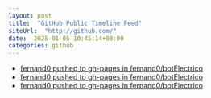 ```yaml
---
layout: post
title:  "GitHub Public Timeline Feed"
siteUrl:  "http://github.com/"
date:  2025-01-05 10:45:14+00:00
categories: github
---
```

*  [fernand0 pushed to gh-pages in fernand0/botElectrico](https://github.com/fernand0/botElectrico/compare/9b8e94719c...fb77089602)
*  [fernand0 pushed to gh-pages in fernand0/botElectrico](https://github.com/fernand0/botElectrico/compare/a86ce5ac8d...51daee243b)
*  [fernand0 pushed to gh-pages in fernand0/botElectrico](https://github.com/fernand0/botElectrico/compare/67cbecf1b8...03cf5c6e4f)
